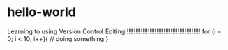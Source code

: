 # hello-world
Learning to using Version Control
Editing!!!!!!!!!!!!!!!!!!!!!!!!!!!!!!!!!!!!!!!!!!!
for (i = 0; i < 10; i++){
  // doing something
}
